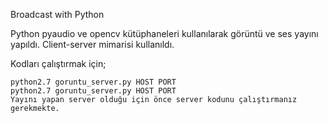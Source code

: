 Broadcast with Python

Python pyaudio ve opencv kütüphaneleri kullanılarak görüntü ve ses yayını yapıldı.
Client-server mimarisi kullanıldı.


Kodları çalıştırmak için;

	python2.7 goruntu_server.py HOST PORT
	python2.7 goruntu_server.py HOST PORT
	Yayını yapan server olduğu için önce server kodunu çalıştırmanız gerekmekte.


